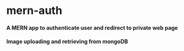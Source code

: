 # mern-auth
#### A MERN app to authenticate user and redirect to private web page
#### Image uploading and retrieving from mongoDB
